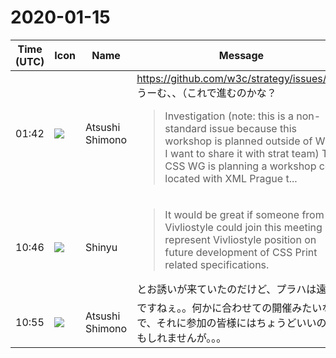 # 2020-01-15

|Time (UTC)|Icon|Name|Message|
|---|---|---|---|
|01:42|![](https://secure.gravatar.com/avatar/3f82b853a23d9a6d1ce612d83f3a3a54.jpg?s=72&d=https%3A%2F%2Fa.slack-edge.com%2Fdf10d%2Fimg%2Favatars%2Fava_0008-72.png)|Atsushi Shimono|<https://github.com/w3c/strategy/issues/206><br>うーむ、、（これで進むのかな？<br><blockquote>Investigation (note: this is a non-standard issue because this workshop is planned outside of W3C. I want to share it with strat team) The CSS WG is planning a workshop co-located with XML Prague t...</blockquote>|
|10:46|![](https://avatars.slack-edge.com/2019-04-17/604316276593_b98417506de391d2c423_72.jpg)|Shinyu|<blockquote>It would be great if someone from Vivliostyle could join this meeting and represent Vivliostyle position on future development of CSS Print related specifications.</blockquote>とお誘いが来ていたのだけど、プラハは遠い|
|10:55|![](https://secure.gravatar.com/avatar/3f82b853a23d9a6d1ce612d83f3a3a54.jpg?s=72&d=https%3A%2F%2Fa.slack-edge.com%2Fdf10d%2Fimg%2Favatars%2Fava_0008-72.png)|Atsushi Shimono|ですねぇ。。何かに合わせての開催みたいなので、それに参加の皆様にはちょうどいいのかもしれませんが。。。|
